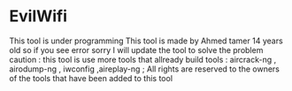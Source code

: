 # EvilWifi
This tool is under programming
This tool is made by Ahmed tamer 14 years old so if you see error sorry I will update the tool to solve the problem
caution : this tool is use more tools that allready build 
tools : aircrack-ng , airodump-ng , iwconfig ,aireplay-ng ; All rights are reserved to the owners of the tools that have been added to this tool

